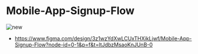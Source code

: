 # Mobile-App-Signup-Flow

![new ](https://github.com/user-attachments/assets/43058543-7294-405c-8332-cf80dbdbf252)

-  https://www.figma.com/design/3z1wzYdXwLCUxTHXikLjwf/Mobile-App-Signup-Flow?node-id=0-1&p=f&t=ltJdbzMsaoKnJUnB-0
